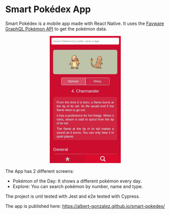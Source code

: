# Smart Pokédex App

Smart Pokédex is a mobile app made with React Native. It uses the [Favware GraphQL Pokémon API](https://www.npmjs.com/package/@favware/graphql-pokemon) to get the pokémon data.

<div style="text-align: center;"><img height="400" src="./assets/screenshot.jpg"></div>

The App has 2 different screens:

- Pokémon of the Day: It shows a different pokémon every day.
- Explore: You can search pokémon by number, name and type.

The project is unit tested with Jest and e2e tested with Cypress.

The app is published here: https://albert-gonzalez.github.io/smart-pokedex/
